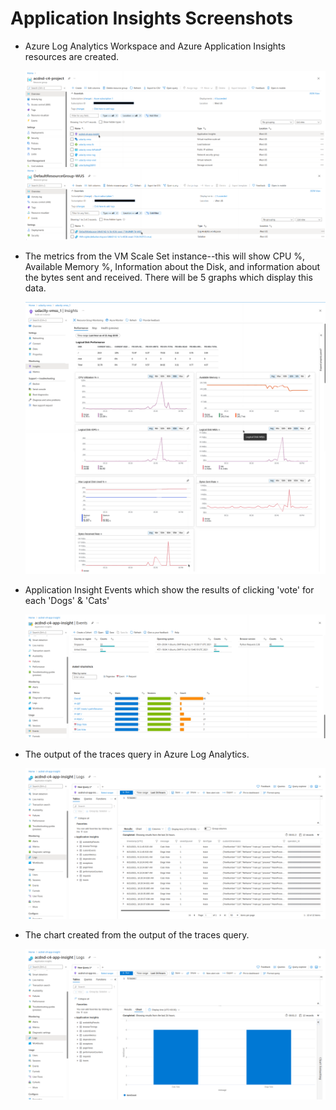 # Application Insights Screenshots

- Azure Log Analytics Workspace and Azure Application Insights resources are created.

    <img src='Screenshot 2021-08-21 22:03:18.png'>
    <img src='Screenshot 2021-08-21 22:04:01.png'>

- The metrics from the VM Scale Set instance--this will show CPU %, Available Memory %, Information about the Disk, and information about the bytes sent and received. There will be 5 graphs which display this data.

    <img src='Screenshot 2021-08-21 18 06 27(full).png'>

- Application Insight Events which show the results of clicking 'vote' for each 'Dogs' & 'Cats'

    <img src='Screenshot 2021-08-21 22:10:03.png'>
- The output of the traces query in Azure Log Analytics.

    <img src='Screenshot 2021-08-21 22:12:38.png'>

- The chart created from the output of the traces query.

    <img src='Screenshot 2021-08-21 22:15:33.png'>